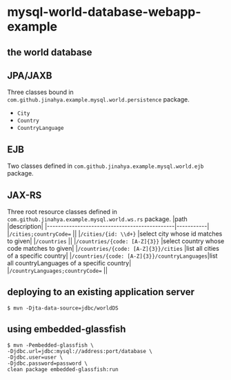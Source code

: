 # mysql-world-database-webapp-example

## the world database

## JPA/JAXB
Three classes bound in `com.github.jinahya.example.mysql.world.persistence` package.
* `City`
* `Country`
* `CountryLanguage`

## EJB
Two classes defined in `com.github.jinahya.example.mysql.world.ejb` package.

## JAX-RS
Three root resource classes defined in `com.github.jinahya.example.mysql.world.ws.rs` package.
|path                                          |description|
|----------------------------------------------|-----------|
|`/cities;countryCode=`                        ||
|`/cities/{id: \\d+}`                          |select city whose id matches to given|
|`/countries`                                  ||
|`/countries/{code: [A-Z]{3}}`                 |select country whose code matches to given|
|`/countries/{code: [A-Z]{3}}/cities`          |list all cities of a specific country|
|`/countries/{code: [A-Z]{3}}/countryLanguages`|list all countryLanguages of a specific country|
|`/countryLanguages;countryCode=`              ||

## deploying to an existing application server
````
$ mvn -Djta-data-source=jdbc/worldDS
````

## using embedded-glassfish
````
$ mvn -Pembedded-glassfish \
-Djdbc.url=jdbc:mysql://address:port/database \
-Djdbc.user=user \
-Djdbc.password=password \
clean package embedded-glassfish:run
````
